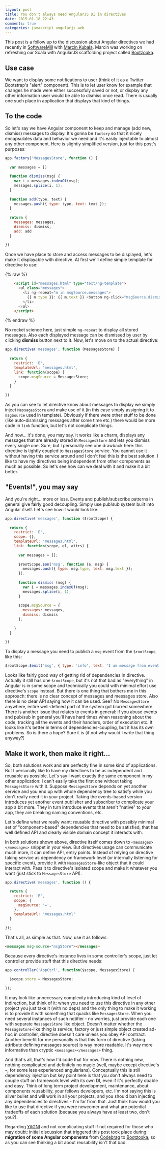 ```yaml
---
layout: post
title: You don't always need AngularJS DI in directives
date: 2015-01-18 22:43
comments: true
categories: javascript angularjs web
---
```


This post is a follow up to the discussion about Angular directives we had recently in [SoftwareMill](http://softwaremill.com) with [Marcin Kubala](https://twitter.com/marcin_kubala). Marcin was working on refreshing our Scala with AngularJS scaffolding project called [Bootzooka](https://github.com/softwaremill/bootzooka).

## Use case

We want to display some notifications to user (think of it as a Twitter Bootstrap's "alert" component). This is to let user know for example that changes he made were either successfuly saved or not, or display any other information user would be able to dismiss once read. There is usually one such place in application that displays that kind of things.

## To the code

So let's say we have Angular component to keep and manage (add new, dismiss) messages to display. It's gonna be `factory` so that it nicely encapsulates data and behavior we need and it's easily injectable to almost any other component. Here is slightly simplified version, just for this post's purposes:


``` javascript
app.factory('MessagesStore', function () {
  
  var messages = []
  
  function dismiss(msg) {
    var i = messages.indexOf(msg);
    messages.splice(i, 1);
  }
  
  function add(type, text) {
    messages.push({ type: type, text: text });
  }
  
  return {
    messages: messages,
    dismiss: dismiss,
    add: add
  }
  
})
```

Once we have place to store and access messages to be displayed, let's make it displayable with directive. At first we'll define simple template for directive to use:

{% raw %}
``` html
    <script id="messages.html" type="text/ng-template">
      <ul class="messages">
        <li ng-repeat="m in msgSource.messages">
          {{ m.type }}: {{ m.text }} <button ng-click="msgSource.dismiss(m)">dismiss</button>
        </li>
      </ul>
    </script>
```
{% endraw %}

No rocket science here, just simple `ng-repeat` to display all stored messages. Also each displayed message can be dismissed by user by clicking **dismiss** button next to it. Now, let's move on to the actual directive:

``` javascript
app.directive('messages', function (MessagesStore) {
  
  return {
    restrict: 'E',
    templateUrl: 'messages.html',
    link: function(scope) {
      scope.msgSource = MessagesStore;
    }
  }
  
})
```

As you can see to let directive know about messages to display we simply inject `MessagesStore` and make use of it (in this case simply assigning it to `msgSource` used in template). Obviously if there were other stuff to be done (like auto-dismissing messages after some time etc.) there would be more code in `link` function, but let's not complicate things.

And now... it's done, you may say. It works like a charm, displays any messages that are already stored in `MessagesStore` and lets you dismiss every single one. Sure, but I personally see one drawback here: this directive is tightly coupled to `MessagesStore` service. You cannot use it without having this service around and I don't feel this is the best solution. I like to have my directives being independent from other components as much as possible. So let's see how can we deal with it and make it a bit better.

## "Events!", you may say

And you're right... more or less. Events and publish/subscribe patterns in general give fairly good decoupling. Simply use pub/sub system built into Angular itself. Let's see how it would look like:

``` javascript
app.directive('messages', function ($rootScope) {
  
  return {
    restrict: 'E',
    scope: {},
    templateUrl: 'messages.html',
    link: function(scope, el, attrs) {
      
      var messages = [];
      
      $rootScope.$on('msg', function (e, msg) {
        messages.push({ type: msg.type, text: msg.text });  
      });
      
      function dismiss (msg) {
        var i = messages.indexOf(msg);
        messages.splice(i, 1);
      }
      
      scope.msgSource = {
        messages: messages,
        dismiss: dismiss
      };
      
    }
  }
  
})
```
To display a message you need to publish a `msg` event from the `$rootScope`, like this:

``` javascript
$rootScope.$emit('msg', { type: 'info', text: 'I am message from event'} );
```

Looks like fairly good way of getting rid of dependencies in directive. Actually it still has one `$rootScope`, but it's not that bad as "everything" in Angular is in some scope and technically you could with minimal effort use directive's `scope` instead. But there is one thing that bothers me in this approach: there is no clear concept of messages and messages store. Also there is no clear API saying how it can be used. See? No `MessagesStore` anywhere, entire well-defined part of the system got blurred somewhere. There is another issue that relates to events in general: if you abuse events and pub/sub in general you'll have hard times when reasoning about the code, tracking all the events and their handlers, order of execution etc. It looks like it's better in terms of dependencies-coupling, but it has its own problems. So is there a hope? Sure it is (if not why would I write that thing anyway?)


## Make it work, then make it right...

So, both solutions work and are perfectly fine in some kind of applications. But I personally like to have my directives to be as independent and reusable as possible. Let's say I want exactly the same component in my other application: I can't easily take the first one without taking `MessagesStore` with it. Suppose `MessagesStore` depends on yet another service and you end up with whole dependency tree to satisfy while you don't really need it in your project. Taking the events-based version introduces yet another event publisher and subscriber to complicate your app a bit more. They in turn introduce events that aren't "native" to your app, they are breaking naming conventions, etc.

Let's define what we really want: reusable directive with possibly minimal set of "component-based" dependencies that need to be satisfied, that has well defined API and clearly visible domain concept it interacts with.

In both solutions shown above, directive itself comes down to `<messages></messages>` snippet in your view. But directives usage can communicate much more, it can define API, entry points. Instead of relying on directive taking service as dependency on framework level (or internally listening for specific event), provide it with `MessagesStore`-like object that it could interact with. Pass it to directive's isolated scope and make it whatever you want (just stick to `MessagesStore` API).

``` javascript
app.directive('messages', function () {

  return {
    restrict: 'E',
    scope: {
      msgSource: '=',
    },
    templateUrl: 'messages.html'
  }
  
});
```
That's all, as simple as that. Now, use it as follows:

``` html
<messages msg-source="msgStore"></messages>
```

Because every directive's instance lives in some controller's scope, just let controller provide stuff that this directive needs:

``` javascript
app.controller('AppCtrl', function($scope, MessagesStore) {
  
  $scope.store = MessagesStore;  
  
});
```

It may look like unnecessary complexity introducing kind of level of indirection, but think of it: when you need to use this directive in any other project you just take it (with no deps) and the only thing to make it working is to provide it with something that quacks like `MessagesStore`. When you need several instances of such notifier - no worries, just provide each one with separate `MessagesStore` like object. Doesn't matter whether the `MessageStore`-like thing is service, factory or just simple object created ad-hoc in controller, directive doesn't care unless you obey API contract. Another benefit for me personally is that this form of directive (taking attribute defining messages source) is way more readable. It's way more informative than cryptic `<messages></messages>` thing.

And that's all, that's how I'd code that for now. There is nothing new, nothing complicated and definitely no magic (well, maybe except directive's `=`, for some less experienced angularians). Conceptually this is still dependency injection but key point here is that you don't always need to couple stuff on framework level with its own DI, even if it's perfectly doable and easy. Think of long term project development, maintenance, about components reusability, your fellows developers, etc. I'm not saying this is silver bullet and will work in all your projects, and you should ban injecting any dependencies to directives - I'm far from that. Just think how would you like to use that directive if you were newcomer and what are potential tradeoffs of each solution (because you always have at least two, don't you?).

Regarding [YAGNI](http://c2.com/cgi/wiki?YouArentGonnaNeedIt) and not complicating stuff if not required for those who may doubt: initial discussion that triggered this post took place during **migration of some Angular components** from [Codebrag](http://codebrag.com) to [Bootzooka](https://github.com/softwaremill/bootzooka), so as you can see thinking a bit about reusability isn't that bad.